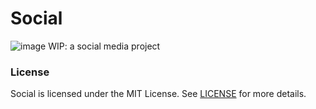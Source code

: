 # Social

![image](https://github.com/user-attachments/assets/5732a23e-1863-4f0c-8192-f16c2c027cb9)
WIP: a social media project


### License
Social is licensed under the MIT License. See [LICENSE](LICENSE) for more details.
